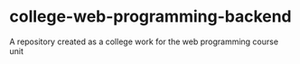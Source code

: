 # college-web-programming-backend
A repository created as a college work for the web programming course unit
